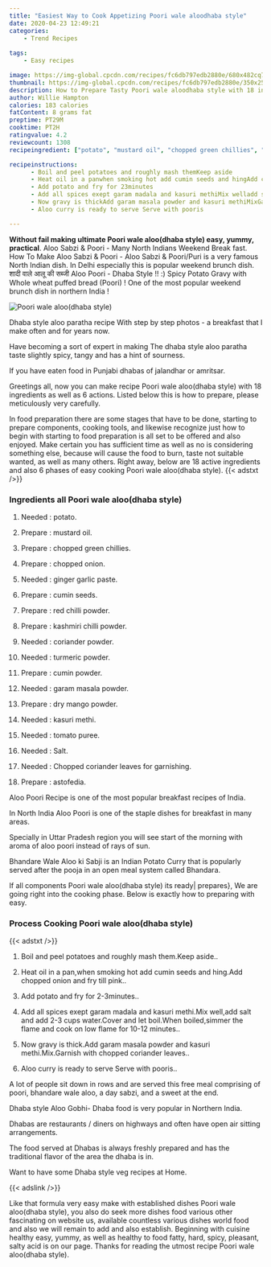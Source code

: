 ```yaml
---
title: "Easiest Way to Cook Appetizing Poori wale aloodhaba style"
date: 2020-04-23 12:49:21
categories:
    - Trend Recipes
    
tags:
    - Easy recipes

image: https://img-global.cpcdn.com/recipes/fc6db797edb2880e/680x482cq70/poori-wale-aloodhaba-style-recipe-main-photo.jpg
thumbnail: https://img-global.cpcdn.com/recipes/fc6db797edb2880e/350x250cq70/poori-wale-aloodhaba-style-recipe-main-photo.jpg
description: How to Prepare Tasty Poori wale aloodhaba style with 18 ingredients and 6 stages of easy cooking.
author: Willie Hampton
calories: 183 calories
fatContent: 8 grams fat
preptime: PT29M
cooktime: PT2H
ratingvalue: 4.2
reviewcount: 1308
recipeingredient: ["potato", "mustard oil", "chopped green chillies", "chopped onion", "ginger garlic paste", "cumin seeds", "red chilli powder", "kashmiri chilli powder", "coriander powder", "turmeric powder", "cumin powder", "garam masala powder", "dry mango powder", "kasuri methi", "tomato puree", "Salt", "Chopped coriander leaves for garnishing", "astofedia"]

recipeinstructions: 
      - Boil and peel potatoes and roughly mash themKeep aside 
      - Heat oil in a panwhen smoking hot add cumin seeds and hingAdd chopped onion and fry till pink 
      - Add potato and fry for 23minutes 
      - Add all spices exept garam madala and kasuri methiMix welladd salt and add 23 cups waterCover and let boilWhen boiledsimmer the flame and cook on low flame for 1012 minutes 
      - Now gravy is thickAdd garam masala powder and kasuri methiMixGarnish with chopped coriander leaves 
      - Aloo curry is ready to serve Serve with pooris

---
```




**Without fail making ultimate Poori wale aloo(dhaba style) easy, yummy, practical**. Aloo Sabzi &amp; Poori - Many North Indians Weekend Break fast. How To Make Aloo Sabzi &amp; Poori - Aloo Sabzi &amp; Poori/Puri is a very famous North Indian dish. In Delhi especially this is popular weekend brunch dish. शादी वाले आलू की सब्जी Aloo Poori - Dhaba Style !! :) Spicy Potato Gravy with Whole wheat puffed bread (Poori) ! One of the most popular weekend brunch dish in northern India !


![Poori wale aloo(dhaba style)](https://img-global.cpcdn.com/recipes/fc6db797edb2880e/680x482cq70/poori-wale-aloodhaba-style-recipe-main-photo.jpg "Poori wale aloo(dhaba style)")



Dhaba style aloo paratha recipe With step by step photos - a breakfast that I make often and for years now.

Have becoming a sort of expert in making The dhaba style aloo paratha taste slightly spicy, tangy and has a hint of sourness.

If you have eaten food in Punjabi dhabas of jalandhar or amritsar.


Greetings all, now you can make recipe Poori wale aloo(dhaba style) with 18 ingredients as well as 6 actions. Listed below this is how to prepare, please meticulously very carefully.

In food preparation there are some stages that have to be done, starting to prepare components, cooking tools, and likewise recognize just how to begin with starting to food preparation is all set to be offered and also enjoyed. Make certain you has sufficient time as well as no is considering something else, because will cause the food to burn, taste not suitable wanted, as well as many others. Right away, below are 18 active ingredients and also 6 phases of easy cooking Poori wale aloo(dhaba style).
{{< adstxt />}}

### Ingredients all Poori wale aloo(dhaba style)


1. Needed  : potato.

1. Prepare  : mustard oil.

1. Prepare  : chopped green chillies.

1. Prepare  : chopped onion.

1. Needed  : ginger garlic paste.

1. Prepare  : cumin seeds.

1. Prepare  : red chilli powder.

1. Prepare  : kashmiri chilli powder.

1. Needed  : coriander powder.

1. Needed  : turmeric powder.

1. Prepare  : cumin powder.

1. Needed  : garam masala powder.

1. Prepare  : dry mango powder.

1. Needed  : kasuri methi.

1. Needed  : tomato puree.

1. Needed  : Salt.

1. Needed  : Chopped coriander leaves for garnishing.

1. Prepare  : astofedia.


Aloo Poori Recipe is one of the most popular breakfast recipes of India.

In North India Aloo Poori is one of the staple dishes for breakfast in many areas.

Specially in Uttar Pradesh region you will see start of the morning with aroma of aloo poori instead of rays of sun.

Bhandare Wale Aloo ki Sabji is an Indian Potato Curry that is popularly served after the pooja in an open meal system called Bhandara.


If all components Poori wale aloo(dhaba style) its ready| prepares}, We are going right into the cooking phase. Below is exactly how to preparing with easy.

### Process Cooking Poori wale aloo(dhaba style)

{{< adstxt />}}


1. Boil and peel potatoes and roughly mash them.Keep aside..



1. Heat oil in a pan,when smoking hot add cumin seeds and hing.Add chopped onion and fry till pink..



1. Add potato and fry for 2-3minutes..



1. Add all spices exept garam madala and kasuri methi.Mix well,add salt and add 2-3 cups water.Cover and let boil.When boiled,simmer the flame and cook on low flame for 10-12 minutes..



1. Now gravy is thick.Add garam masala powder and kasuri methi.Mix.Garnish with chopped coriander leaves..



1. Aloo curry is ready to serve Serve with pooris..




A lot of people sit down in rows and are served this free meal comprising of poori, bhandare wale aloo, a day sabzi, and a sweet at the end.

Dhaba style Aloo Gobhi- Dhaba food is very popular in Northern India.

Dhabas are restaurants / diners on highways and often have open air sitting arrangements.

The food served at Dhabas is always freshly prepared and has the traditional flavor of the area the dhaba is in.

Want to have some Dhaba style veg recipes at Home.


{{< adslink />}}

Like that formula very easy make with established dishes Poori wale aloo(dhaba style), you also do seek more dishes food various other fascinating on website us, available countless various dishes world food and also we will remain to add and also establish. Beginning with cuisine healthy easy, yummy, as well as healthy to food fatty, hard, spicy, pleasant, salty acid is on our page. Thanks for reading the utmost recipe Poori wale aloo(dhaba style).
